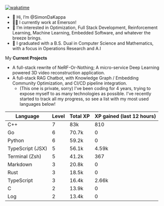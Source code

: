 
[![wakatime](https://wakatime.com/badge/user/50e6c678-94a9-4739-af51-360aeb113c51.svg)](https://wakatime.com/@50e6c678-94a9-4739-af51-360aeb113c51)

- 👋 Hi, I’m @SimonDaKappa
- 🧑‍💼 I currently work at Emerson!
- 👀 I’m interested in Optimization, Full Stack Development, Reinforcement Learning, Machine Learning, Embedded Software, and whatever the breeze brings.
- 🌱 I graduated with a B.S. Dual in Computer Science and Mathematics, with a focus in Operations Research and A.I

My **Current Projects** 
- A full-stack rewrite of NeRF-Or-Nothing; A micro-service Deep Learning powered 3D video reconstruction application.
- A full-stack RAG Chatbot, with Knowledge Graph / Embedding Community Optimization, and CI/CD pipeline integration.
  - (This one is private, sorry)
I've been coding for 4 years, trying to expose myself to as many technologies as possible. I've recently started to track all my progress, so see
a list with my most used languages below!

| Language | Level | Total XP | XP gained (last 12 hours) |
| --- | --- | --- | --- |
| C++ | 7 | 83k | 810 |
| Go | 6 | 70.7k | 0 |
| Python | 6 | 59.2k | 0 |
| TypeScript (JSX) | 5 | 56.1k | 4.59k |
| Terminal (Zsh) | 5 | 41.2k | 367 |
| Markdown | 3 | 20.8k | 0 |
| Rust | 3 | 18.5k | 0 |
| TypeScript | 3 | 16.4k | 2.66k |
| C | 2 | 13.9k | 0 |
| Log | 2 | 13.4k | 0 |